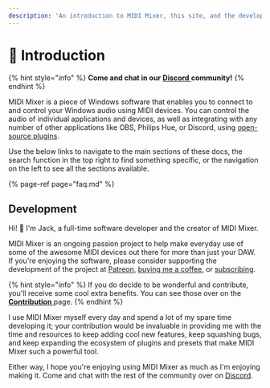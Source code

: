 ```yaml
---
description: 'An introduction to MIDI Mixer, this site, and the development lifecycle.'
---
```


# 👋 Introduction

{% hint style="info" %}
**Come and chat in our** [**Discord** ](https://discord.midi-mixer.com/)**community!**
{% endhint %}

MIDI Mixer is a piece of Windows software that enables you to connect to and control your Windows audio using MIDI devices. You can control the audio of individual applications and devices, as well as integrating with any number of other applications like OBS, Philips Hue, or Discord, using [open-source plugins](plugins/overview.md).

Use the below links to navigate to the main sections of these docs, the search function in the top right to find something specific, or the navigation on the left to see all the sections available.

{% page-ref page="faq.md" %}

## Development

Hi! 👋 I'm Jack, a full-time software developer and the creator of MIDI Mixer.

MIDI Mixer is an ongoing passion project to help make everyday use of some of the awesome MIDI devices out there for more than just your DAW. If you're enjoying the software, please consider supporting the development of the project at [Patreon](https://www.patreon.com/midimixer), [buying me a coffee](https://ko-fi.com/midimixer), or [subscribing](accounts/contribution.md).

{% hint style="info" %}
If you do decide to be wonderful and contribute, you'll receive some cool extra benefits. You can see those over on the [**Contribution** ](accounts/contribution.md)page.
{% endhint %}

I use MIDI Mixer myself every day and spend a lot of my spare time developing it; your contribution would be invaluable in providing me with the time and resources to keep adding cool new features, keep squashing bugs, and keep expanding the ecosystem of plugins and presets that make MIDI Mixer such a powerful tool.

Either way, I hope you're enjoying using MIDI Mixer as much as I'm enjoying making it. Come and chat with the rest of the community over on [Discord](https://discord.midi-mixer.com/).

